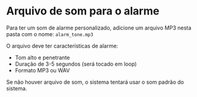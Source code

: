 # Arquivo de som para o alarme

Para ter um som de alarme personalizado, adicione um arquivo MP3 nesta pasta com o nome:
`alarm_tone.mp3`

O arquivo deve ter características de alarme:
- Tom alto e penetrante
- Duração de 3-5 segundos (será tocado em loop)
- Formato MP3 ou WAV

Se não houver arquivo de som, o sistema tentará usar o som padrão do sistema.